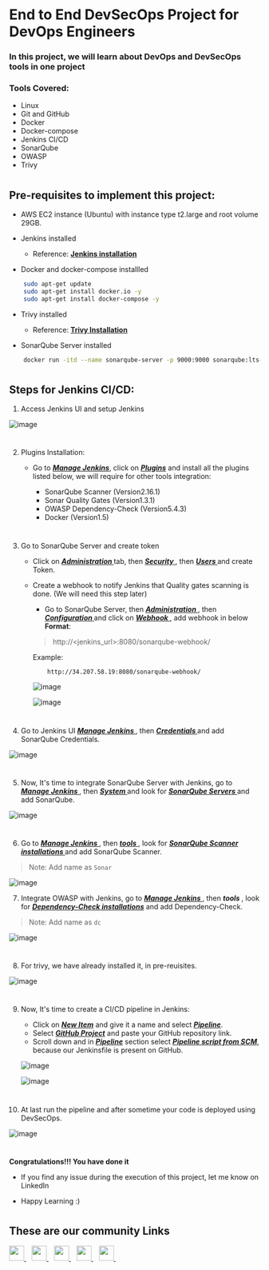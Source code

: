 # End to End DevSecOps Project for DevOps Engineers

### In this project, we will learn about  DevOps and DevSecOps tools in one project

### Tools Covered:
-  Linux
-  Git and GitHub
-  Docker
-  Docker-compose
-  Jenkins CI/CD
-  SonarQube
-  OWASP
-  Trivy 

#

## Pre-requisites to implement this project:

-  AWS EC2 instance (Ubuntu) with instance type t2.large and root volume 29GB.

-  Jenkins installed <br>
    - Reference: <b><a href="https://www.jenkins.io/doc/book/installing/linux/#long-term-support-release"><u> Jenkins installation </a></u></b>

-  Docker and docker-compose installled
```bash
    sudo apt-get update
    sudo apt-get install docker.io -y
    sudo apt-get install docker-compose -y
```

- Trivy installed <br>
    - Reference: <b> <a href="https://github.com/DevMadhup/Trivy_Installation_and_implementation/blob/main/README.md"><u>Trivy Installation</a></u></b>

- SonarQube Server installed
```bash
    docker run -itd --name sonarqube-server -p 9000:9000 sonarqube:lts-community
```
#
## Steps for Jenkins CI/CD:

1)  Access Jenkins UI and setup Jenkins

![image](https://github.com/DevMadhup/node-todo-cicd/assets/121779953/1eec417e-95ab-4497-ad31-443ecd6b999e)

#

2)  Plugins Installation:

    - Go to <b><i><u>Manage Jenkins</u></i></b>, click on <b><i><u>Plugins</u></i></b> and install all the plugins listed below, we will require for other tools integration:

        - SonarQube Scanner (Version2.16.1)
        - Sonar Quality Gates (Version1.3.1)
        - OWASP Dependency-Check (Version5.4.3)
        - Docker (Version1.5)
#

3) Go to SonarQube Server and create token

    - Click on <b><i><u> Administration </u></i></b> tab, then <b><i><u> Security </u></i></b>, then <b><i><u> Users </u></i></b> and create Token.
    -  Create a webhook to notify Jenkins that Quality gates scanning is done. (We will need this step later)

        - Go to SonarQube Server, then <b><i><u> Administration </u></i></b>, then <b><i><u> Configuration </u></i></b> and click on <b><i><u> Webhook </u></i></b>, add webhook in below <b>Format</b>:
        > http://<jenkins_url>:8080/sonarqube-webhook/
        
        Example: 
        
        ```bash
            http://34.207.58.19:8080/sonarqube-webhook/
        ```

        ![image](https://github.com/DevMadhup/node-todo-cicd/assets/121779953/b9ef2301-b8ff-46f4-a457-6345d5e2dab6)


        ![image](https://github.com/DevMadhup/node-todo-cicd/assets/121779953/08a33164-f6a6-4c5d-8a34-7091cf8a5745)

#

4) Go to Jenkins UI <b><i><u> Manage Jenkins </u></i></b>, then <b><i><u> Credentials </u></i></b> and add SonarQube Credentials.

![image](https://github.com/DevMadhup/node-todo-cicd/assets/121779953/f6db72ec-7d8c-4f4c-ae7a-55d99dd20ce9)

#

5) Now, It's time to integrate SonarQube Server with Jenkins, go to <b><i><u> Manage Jenkins </u></i></b>, then <b><i><u> System </u></i></b> and look for <b><i><u> SonarQube Servers </u></i></b> and add SonarQube.

![image](https://github.com/DevMadhup/node-todo-cicd/assets/121779953/54849cb2-fe56-4acd-972d-3057a0eb3deb)

#

6) Go to <b><i><u> Manage Jenkins </u></i></b>, then <b><i><u> tools </u></i></b>, look for <b><i><u> SonarQube Scanner installations </u></i></b> and add SonarQube Scanner.

> Note: Add name as ```Sonar```

![image](https://github.com/DevMadhup/node-todo-cicd/assets/121779953/1fe926f6-a844-42d4-bce4-62193dde6640)

7) Integrate OWASP with Jenkins, go to <b><i><u> Manage Jenkins </u></i></b>, then <b><i> tools </i></b>, look for <b><i><u>Dependency-Check installations</u></i></b> and add Dependency-Check.

> Note: Add name as ```dc```

![image](https://github.com/DevMadhup/node-todo-cicd/assets/121779953/14516995-0c96-4110-bb96-97a37a9fe57d)

#

8) For trivy, we have already installed it, in pre-reuisites.

![image](https://github.com/DevMadhup/node-todo-cicd/assets/121779953/0fcd1620-bd64-4286-bc13-f6652d4527c6)

#

9) Now, It's time to create a CI/CD pipeline in Jenkins:
    -  Click on <b><i><u>New Item</u></i></b> and give it a name and select <b><i><u>Pipeline</u></i></b>.
    -  Select <b><i><u>GitHub Project</u></i></b> and paste your GitHub repository link.
    -  Scroll down and in <b><i><u>Pipeline</u></i></b> section select <b><i><u>Pipeline script from SCM</u></i></b>, because our Jenkinsfile is present on GitHub.

    ![image](https://github.com/DevMadhup/node-todo-cicd/assets/121779953/39af1b22-28aa-4e36-b98c-0e7f120b5fbf)

    ![image](https://github.com/DevMadhup/node-todo-cicd/assets/121779953/b7153556-f847-40ee-9a98-ff3609930abd)
#

10) At last run the pipeline and after sometime your code is deployed using DevSecOps.

![image](https://github.com/DevMadhup/node-todo-cicd/assets/121779953/f566d980-82ee-4ad6-9ff3-cb970885560e)
#

<b>Congratulations!!! You have done it</b>

- If you find any issue during the execution of this project, let me know on LinkedIn

- Happy Learning :)
#

## These are our community Links
  <a href="https://discord.com/channels/824622549182185493/824622550327623692">
    <img width="30px" src="https://www.vectorlogo.zone/logos/discordapp/discordapp-tile.svg" />
  </a>&ensp;
    <a href="https://t.me/trainwithshubham">
    <img width="30px" src="https://www.vectorlogo.zone/logos/telegram/telegram-icon.svg" />
  </a> 
  </a>&ensp;

  <a href="https://www.linkedin.com/in/shubhamlondhe1996/">
    <img width="30px" src="https://www.vectorlogo.zone/logos/linkedin/linkedin-icon.svg" />
  </a>&ensp;

 <a href="https://www.youtube.com/@TrainWithShubham">
  <img width="30px" src="https://i.pinimg.com/originals/46/02/cb/4602cbc18967da9c1eba7452905cd99b.png" />
  </a>&ensp;

  <a href="https://chat.whatsapp.com/FvRlAAZVxUhCUSZ0Y1s7KY">
  <img width="30px" src="https://www.vectorlogo.zone/logos/whatsapp/whatsapp-icon.svg" />
</a>&ensp;

